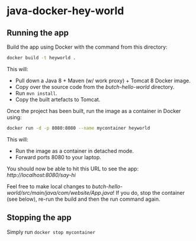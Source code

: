 # java-docker-hey-world

## Running the app

Build the app using Docker with the command from this directory:

```bash
docker build -t heyworld .
```

This will:
- Pull down a Java 8 + Maven (w/ work proxy) + Tomcat 8 Docker image.
- Copy over the source code from the _butch-hello-world_ directory.
- Run `mvn install`.
- Copy the built artefacts to Tomcat.

Once the project has been built, run the image as a container in Docker using:

```bash
docker run -d -p 8080:8080 --name mycontainer heyworld
```

This will:
- Run the image as a container in detached mode.
- Forward ports 8080 to your laptop.

You should now be able to hit this URL to see the app: _http://localhost:8080/say-hi_

Feel free to make local changes to _butch-hello-world/src/main/java/com/website/App.java_! If you do, stop the container (see below), re-run the build and then the run command again.

## Stopping the app

Simply run `docker stop mycontainer`

